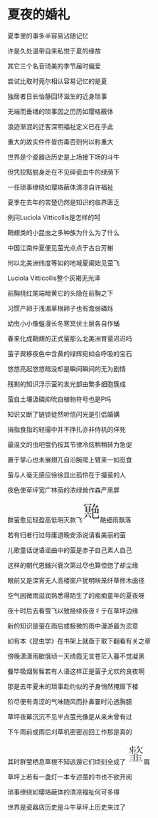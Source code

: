    

# 夏夜的婚礼

夏季里的事多半容易沾随记忆

许是久处温带自来私悦于夏的缘故

其它三个名音琦美的季节届时偏爱

尝试比取时莞尔相认容易记忆的是夏

独居者日长怡静回环滋生的近身琐事

无端而垂绪的琐事因之历历如璎珞蔽体

浪迹渐泯的迁客深明福祉定义已在乎此

  

重大的故实件件皆疠毒否则何以称重大

世界是个瓷器店历史是上场接下场的斗牛

但凭狡黠脱身走在不见碎瓷血牛的绿荫下

一任琐事缭绕如璎珞蔽体清凉自许福祉

夏季在去年的苦楚仍然是知识的临界匮乏

例问Luciola Vitticollis是怎样的呵

鞘翅类的小昆虫之多种族为什么为了什么

中国江南仲夏便见萤光点点于古台芳榭

何以北美洲纬度等如的地域夏阑始见萤飞

Luciola Vitticollis整个灰褐无光泽

前胸桃红尾端暗黄它的头隐在前胸之下

习惯产卵于浅湄草根卵子也有澹弱磷烁

幼虫小小像蛆漫长冬寒冥伏土层各自作蛹

春来化成鞘翅的正式萤那么北美洲育萤迟迟吗

萤子翜移夜色中含黄的绿辉宛如会呼吸的宝石

悠悠亮起悠悠暗没却是瞬间瞬间的无为剧情

残剩的知识浮示萤的发光部由繁多细胞簇成

萤自土壤汲磷抑吮自植物符号也是P吗

知识又断了链锁徒然听信闪光是引侣婚媾

  

拇指食指的轻撮中并不挣扎亦非侍机的佯死

最温文的虫吧萤仍按其节律冷炫稍稍转为急促

置于掌心也未展翅兀自沿腕爬上臂来一如觅食

萤与人毫无感应徐徐显出孤伶在于撮萤的人

夜色使草坪宽广林荫的浓绿耸作森严黑屏

群萤愈见轻盈高低明灭款飞![](/木心全集（典藏套装十六册）/images/00062.jpeg)靘细雨飘落

若有归者行过毋庸道晚安添说请看美丽的萤

儿歌童话谜语谣曲中的萤是赤子自己素人自己

这样的朝代恩雠兴衰次第过尽也算倥偬了却尘缘

眼前又是深宵无人高楼窗户犹明映笼纤草修木曲径

空气因微雨滋润熟悉得陌生了的痴痴童年的夏夜呀

  

夜十时后去看萤飞以致接续夜夜彳亍在草坪边缘

新的知识是萤在雨后或极微的雨中漫游最为恣意

如有本《昆虫学》在书架上就亟于取下翻看有关之章

傍晚潇潇雨歇俄顷一天绮霞无言苍茫入暮不觉凝黑

餐毕吸烟髣髴若有人语这样正是萤子尤欢的良夜啊

那是去年夏末的琐事赴约似的孑身悄然掩扉下楼

阶尽便有青涩的气味随风而扑鼻霎时沁透胸臆

草坪夜幕沉沉不见半点萤光像是从来未曾有过

下午雨前或雨后刈草机密密巡回工作那是真的

其时群萤栖息草根不知逃遁它们顷刻全成了![](/木心全集（典藏套装十六册）/images/00063.jpeg)屑

草坪上若有一盏灯一本专述萤的书也不欲开阅

琐事缭绕如璎珞蔽体的清凉福祉何可多得

世界是瓷器店历史是斗牛草坪上历史来过了